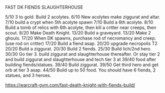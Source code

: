 ﻿FAST DK FIENDS SLAUGHTERHOUSE

5/10 3 to gold. Build 2 acolytes. 
6/10 New acolytes make ziggurat and altar.
7/10 build a crypt when 5th acolyte spawn
7/10 Build a 6th acolyte.
8/10 Build a tomb of relics with 6th acolyte, then 
 kill a critter near creeps, then scout.
8/20 Make Death Knight.
13/20 Build a graveyard.
13/20 Make 2 ghouls.
17/20 When DK spawns, purchase rod of necromancy and creep. (use rod on critter)
17/20 Build a fiend asap.
20/20 upgrade necropolis T2 
20/20 Build a ziggurat.
20/30 Build 2 fiends.
25/30 Build lich/2nd hero. 
30/30 Go tier 3. build ziggurat and slaughterhouse thereafter. 
	Or stay tier 2 and build ziggurat and slaughterhouse 
	and tech tier 3 at 39/40 food after building fiends/statues.
39/40 Build ziggurat.
39/50 Get third hero and get orb at tier 3 asap.
44/50 Build up to 50 food. 
You should have 6 fiends, 2 statues, and 3 heroes.

https://warcraft-gym.com/fast-death-knight-with-fiends-build/